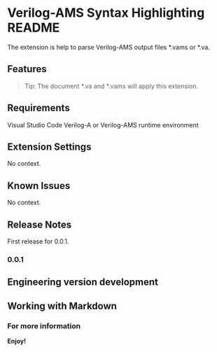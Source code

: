 # Verilog-AMS Syntax Highlighting README
The extension is help to parse Verilog-AMS output files *.vams or *.va.
## Features
> Tip: The document *.va and *.vams will apply this extension.
## Requirements
Visual Studio Code
Verilog-A or Verilog-AMS runtime environment
## Extension Settings
No context.
## Known Issues
No context.
## Release Notes
First release for 0.0.1.
### 0.0.1
Engineering version development
-----------------------------------------------------------------------------------------------------------
## Working with Markdown
### For more information
**Enjoy!**

